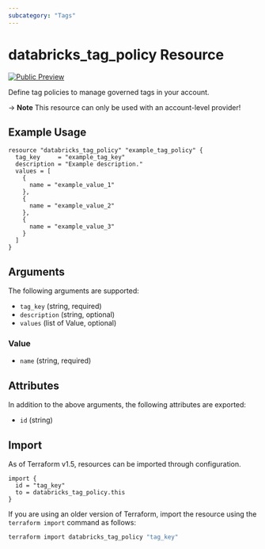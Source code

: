 ```yaml
---
subcategory: "Tags"
---
```

# databricks_tag_policy Resource
[![Public Preview](https://img.shields.io/badge/Release_Stage-Public_Preview-yellowgreen)](https://docs.databricks.com/aws/en/release-notes/release-types)

Define tag policies to manage governed tags in your account.

-> **Note** This resource can only be used with an account-level provider!

## Example Usage
```hcl
resource "databricks_tag_policy" "example_tag_policy" {
  tag_key     = "example_tag_key"
  description = "Example description."
  values = [
    {
      name = "example_value_1"
    },
    {
      name = "example_value_2"
    },
    {
      name = "example_value_3"
    }
  ]
}
```

## Arguments
The following arguments are supported:
* `tag_key` (string, required)
* `description` (string, optional)
* `values` (list of Value, optional)

### Value
* `name` (string, required)

## Attributes
In addition to the above arguments, the following attributes are exported:
* `id` (string)

## Import
As of Terraform v1.5, resources can be imported through configuration.
```hcl
import {
  id = "tag_key"
  to = databricks_tag_policy.this
}
```

If you are using an older version of Terraform, import the resource using the `terraform import` command as follows:
```sh
terraform import databricks_tag_policy "tag_key"
```
